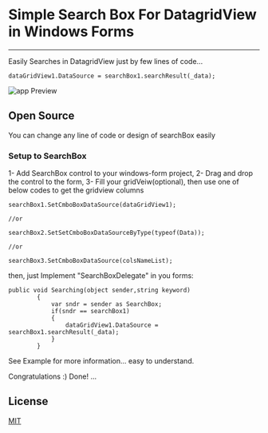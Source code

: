 # Simple Search Box For DatagridView in Windows Forms

---------------------------------------

Easily Searches in DatagridView just by few lines of code... 



```
dataGridView1.DataSource = searchBox1.searchResult(_data);  
```
![app Preview](https://github.com/shoseinpoor/winform-searchbox/blob/master/preview.png)


## Open Source

You can change any line of code or design of searchBox easily



### Setup to SearchBox

1- Add SearchBox control to your windows-form project,
2- Drag and drop the control to the form,
3- Fill your gridVeiw(optional), then use one of below codes to get the gridview columns

```
searchBox1.SetCmboBoxDataSource(dataGridView1);

//or 

searchBox2.SetSetCmboBoxDataSourceByType(typeof(Data));

//or

searchBox3.SetCmboBoxDataSource(colsNameList);
```

then, just Implement "SearchBoxDelegate" in you forms:
```
public void Searching(object sender,string keyword)
        {
            var sndr = sender as SearchBox;
            if(sndr == searchBox1)
            {
                dataGridView1.DataSource = searchBox1.searchResult(_data);   
            } 
        }
```

See Example for more information... easy to understand.

Congratulations :) Done! ...


## License
[MIT](LICENSE)

